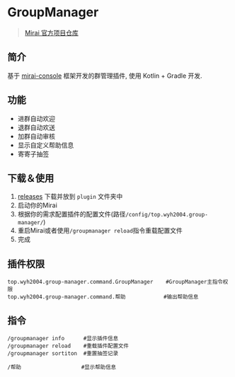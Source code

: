# GroupManager

> [Mirai 官方项目仓库](https://github.com/mamoe/mirai)

## 简介
基于 [mirai-console](https://github.com/mamoe/mirai-console) 框架开发的群管理插件, 使用 Kotlin + Gradle 开发.

## 功能
- 进群自动欢迎
- 退群自动欢送
- 加群自动审核
- 显示自定义帮助信息
- 寄寄子抽签

## 下载＆使用
1. [releases](https://github.com/VIPWYH2004/GroupManager/releases) 下载并放到 `plugin` 文件夹中
2. 启动你的Mirai
3. 根据你的需求配置插件的配置文件(路径`/config/top.wyh2004.group-manager/`)
4. 重启Mirai或者使用`/groupmanager reload`指令重载配置文件
5. 完成

## 插件权限
```
top.wyh2004.group-manager.command.GroupManager    #GroupManager主指令权限
top.wyh2004.group-manager.command.帮助            #输出帮助信息
```

## 指令
```
/groupmanager info      #显示插件信息
/groupmanager reload    #重载插件配置文件
/groupmanager sortiton  #重置抽签记录

/帮助                   #显示帮助信息
```



